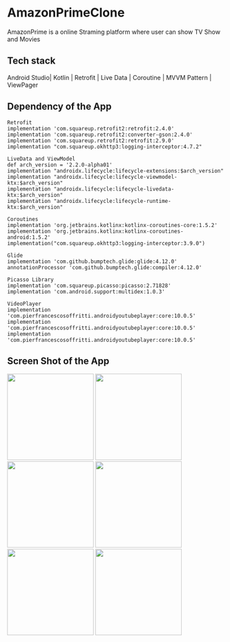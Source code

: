 # AmazonPrimeClone
AmazonPrime is a online Straming platform where user can show TV Show and Movies
## Tech stack
Android Studio| Kotlin | Retrofit | Live Data | Coroutine | MVVM Pattern | ViewPager 

## Dependency of the App
    Retrofit
    implementation 'com.squareup.retrofit2:retrofit:2.4.0'
    implementation 'com.squareup.retrofit2:converter-gson:2.4.0'
    implementation 'com.squareup.retrofit2:retrofit:2.9.0'
    implementation "com.squareup.okhttp3:logging-interceptor:4.7.2"

    LiveData and ViewModel
    def arch_version = '2.2.0-alpha01'
    implementation "androidx.lifecycle:lifecycle-extensions:$arch_version"
    implementation "androidx.lifecycle:lifecycle-viewmodel-ktx:$arch_version"
    implementation "androidx.lifecycle:lifecycle-livedata-ktx:$arch_version"
    implementation "androidx.lifecycle:lifecycle-runtime-ktx:$arch_version"

    Coroutines
    implementation 'org.jetbrains.kotlinx:kotlinx-coroutines-core:1.5.2'
    implementation 'org.jetbrains.kotlinx:kotlinx-coroutines-android:1.5.2'
    implementation("com.squareup.okhttp3:logging-interceptor:3.9.0")
    
    Glide
    implementation 'com.github.bumptech.glide:glide:4.12.0'
    annotationProcessor 'com.github.bumptech.glide:compiler:4.12.0'
    
    Picasso Library
    implementation 'com.squareup.picasso:picasso:2.71828'
    implementation 'com.android.support:multidex:1.0.3'
    
    VideoPlayer
    implementation 'com.pierfrancescosoffritti.androidyoutubeplayer:core:10.0.5'
    implementation 'com.pierfrancescosoffritti.androidyoutubeplayer:core:10.0.5'
    implementation 'com.pierfrancescosoffritti.androidyoutubeplayer:core:10.0.5'
    
 ## Screen Shot of the App
  <p float="left">
  <img src="https://user-images.githubusercontent.com/86598310/160301460-dfe3eb98-7bea-4eb5-a5dd-88f95209900e.jpeg" width="200" />
  <img src="https://user-images.githubusercontent.com/86598310/160301462-60e48bb7-5156-4380-a3d5-171d46bfbd2d.jpeg" width="200" /> 
  <img src="https://user-images.githubusercontent.com/86598310/160301466-ef2fb44c-9da1-4fd9-9101-6f09999c7955.jpeg" width="200" />
  <img src="https://user-images.githubusercontent.com/86598310/160301471-229a5447-c1d5-4ba1-a293-1ef3e3aa1db8.jpeg" width="200" />
  <img src="https://user-images.githubusercontent.com/86598310/160301477-06829f8c-37ee-4025-93fa-cbca7c4d950c.jpeg"  width = "200" />
   <img src="https://user-images.githubusercontent.com/86598310/160301483-b6a52d8f-bdf2-40d6-a216-128968e15447.jpeg"  width = "200" />  
  </p>

